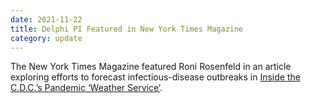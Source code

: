 ```yaml
---
date: 2021-11-22
title: Delphi PI Featured in New York Times Magazine
category: update
---
```


The New York Times Magazine featured Roni Rosenfeld in an article exploring efforts to forecast infectious-disease outbreaks in [Inside the C.D.C.’s Pandemic ‘Weather Service’](https://www.nytimes.com/2021/11/22/magazine/cdc-pandemic-prediction.html).
